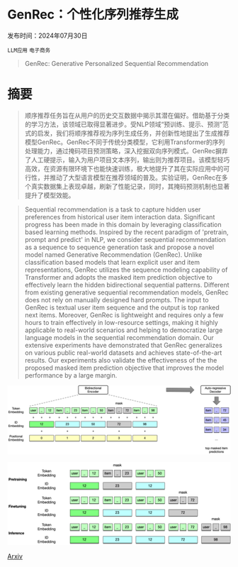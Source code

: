 # GenRec：个性化序列推荐生成

发布时间：2024年07月30日

`LLM应用` `电子商务`

> GenRec: Generative Personalized Sequential Recommendation

# 摘要

> 顺序推荐任务旨在从用户的历史交互数据中揭示其潜在偏好。借助基于分类的学习方法，该领域已取得显著进步。受NLP领域“预训练、提示、预测”范式的启发，我们将顺序推荐视为序列生成任务，并创新性地提出了生成推荐模型GenRec。GenRec不同于传统分类模型，它利用Transformer的序列处理能力，通过掩码项目预测策略，深入挖掘双向序列模式。GenRec摒弃了人工硬提示，输入为用户项目文本序列，输出则为推荐项目。该模型轻巧高效，在资源有限环境下也能快速训练，极大地提升了其在实际应用中的可行性，并推动了大型语言模型在推荐领域的普及。实验证明，GenRec在多个真实数据集上表现卓越，刷新了性能记录，同时，其掩码预测机制也显著提升了模型效能。

> Sequential recommendation is a task to capture hidden user preferences from historical user item interaction data. Significant progress has been made in this domain by leveraging classification based learning methods. Inspired by the recent paradigm of 'pretrain, prompt and predict' in NLP, we consider sequential recommendation as a sequence to sequence generation task and propose a novel model named Generative Recommendation (GenRec). Unlike classification based models that learn explicit user and item representations, GenRec utilizes the sequence modeling capability of Transformer and adopts the masked item prediction objective to effectively learn the hidden bidirectional sequential patterns. Different from existing generative sequential recommendation models, GenRec does not rely on manually designed hard prompts. The input to GenRec is textual user item sequence and the output is top ranked next items. Moreover, GenRec is lightweight and requires only a few hours to train effectively in low-resource settings, making it highly applicable to real-world scenarios and helping to democratize large language models in the sequential recommendation domain. Our extensive experiments have demonstrated that GenRec generalizes on various public real-world datasets and achieves state-of-the-art results. Our experiments also validate the effectiveness of the the proposed masked item prediction objective that improves the model performance by a large margin.

![GenRec：个性化序列推荐生成](../../../paper_images/2407.21191/GenRec-Framework-3.png)

![GenRec：个性化序列推荐生成](../../../paper_images/2407.21191/GenRec-Mask-1.png)

[Arxiv](https://arxiv.org/abs/2407.21191)